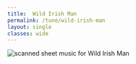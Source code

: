 ```yaml
---
title:  Wild Irish Man
permalink: /tune/wild-irish-man
layout: single
classes: wide
---
```


<img src="/tune/scan/wild-irish-man.jpg" alt="scanned sheet music for Wild Irish Man">


